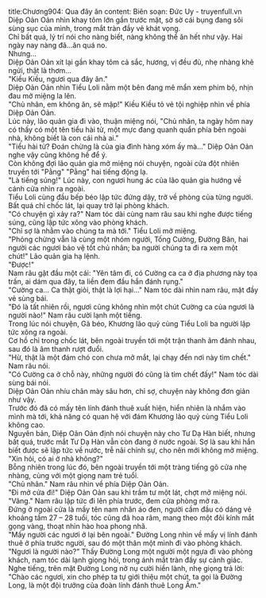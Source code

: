title:Chương904: Qua đây ăn
content:
Biên soạn: Đức Uy - truyenfull.vn<br>Diệp Oản Oản nhìn khay tôm lớn gần trước mặt, sờ sờ cái bụng đang sôi sùng sục của mình, trong mắt tràn đầy vẻ khát vọng.<br>Chỉ bất quá, lý trí nói cho nàng biết, nàng không thể ăn hết như vậy. Hai ngày nay nàng đã...ăn quá no.<br>Nhưng...<br>Diệp Oản Oản xít lại gần khay tôm cả sắc, hương, vị đều đủ, nhẹ nhàng khẽ ngửi, thật là thơm...<br>"Kiều Kiều, ngươi qua đây ăn."<br>Diệp Oản Oản nhìn Tiểu Loli nằm một bên đang mê mẩn xem phim bộ, nhịn đau mở miệng la lên.<br>"Chủ nhân, em không ăn, sẽ mập!" Kiều Kiều tỏ vẻ tội nghiệp nhìn về phía Diệp Oản Oản.<br>Lúc này, lão quản gia đi vào, thuận miệng nói, "Chủ nhân, ta ngày hôm nay có thấy có một tên tiểu hài tử, một mực đang quanh quẩn phía bên ngoài nhà, không biết là con cái nhà ai."<br>"Tiểu hài tử? Đoán chừng là của gia đình hàng xóm ấy mà..." Diệp Oản Oản nghe vậy cũng không hề để ý.<br>Còn không đợi lão quản gia mở miệng nói chuyện, ngoài cửa đột nhiên truyền tới "Pằng" "Pằng" hai tiếng động lạ.<br>"Là tiếng súng!" Lúc này, con ngươi hung ác của lão quản gia hướng về cánh cửa nhìn ra ngoài.<br>Tiểu Loli cùng đầu bếp béo lập tức đứng dậy, trở về phòng của từng người. Bất quá chỉ chốc lát, lại quay trở lại phòng khách.<br>"Có chuyện gì xảy ra?" Nam tóc dài cùng nam râu sau khi nghe được tiếng súng, cũng lập tức xông vào phòng khách.<br>"Chỉ sợ là nhằm vào chúng ta mà tới." Tiểu Loli mở miệng.<br>"Phỏng chừng vẫn là cùng một nhóm người, Tống Cường, Đường Bân, hai người các ngươi bảo vệ tốt chủ nhân; ba người chúng ta đi ra xem một chút!" Lão quản gia hạ lệnh.<br>"Được!"<br>Nam râu gật đầu một cái: "Yên tâm đi, có Cường ca ca ở địa phương này tọa trấn, ai dám qua đây, ta liền đem đầu hắn đánh rụng."<br>"Cường ca... Ca thật giỏi, thật là lợi hại..." Nam tóc dài nhìn nam râu, mặt đầy vẻ sùng bái.<br>"Đó là tất nhiên rồi, ngươi cũng không nhìn một chút Cường ca của ngươi là người nào!" Nam râu cười lạnh một tiếng.<br>Trong lúc nói chuyện, Gã béo, Khương lão quỷ cùng Tiểu Loli ba người lập tức xông ra ngoài.<br>Cơ hồ chỉ trong chốc lát, bên ngoài truyền tới một trận thanh âm đánh nhau, sau đó là âm thanh rượt đuổi.<br>"Hừ, thật là một đám chó con chưa mở mắt, lại chạy đến nơi này tìm chết." Nam râu nói.<br>"Có Cường ca ở chỗ này, những người đó cũng là tìm chết đấy!" Nam tóc dài sùng bái nói.<br>Diệp Oản Oản nhíu chân mày sâu hơn, chỉ sợ, chuyện này không đơn giản như vậy.<br>Trước đó đã có mấy tên lính đánh thuê xuất hiện, hiển nhiên là nhắm vào mình mà tới, khả năng có quan hệ với đám Khương lão quỷ cùng Tiểu Loli không cao.<br>Nguyên bản, Diệp Oản Oản định nói chuyện này cho Tư Dạ Hàn biết, nhưng bất quá, trước mắt Tư Dạ Hàn vẫn còn đang ở nước ngoài. Sợ là sau khi hắn biết được sẽ lập tức về nước, trễ nãi chính sự, cho nên mới không mở miệng.<br>"Xin hỏi, có ai ở nhà không?"<br>Bỗng nhiên trong lúc đó, bên ngoài truyền tới một tràng tiếng gõ cửa nhẹ nhàng, cùng với một giọng nam trẻ tuổi.<br>"Chủ nhân." Nam râu nhìn về phía Diệp Oản Oản.<br>"Đi mở cửa đi!" Diệp Oản Oản sau khi trầm tư một lát, chợt mở miệng nói.<br>"Vâng." Nam râu lập tức đi lên phía trước, đem cửa phòng mở ra.<br>Đứng ở ngoài cửa là mấy tên nam nhân áo đen, người cầm đầu có dáng vẻ khoảng tầm 27 – 28 tuổi, tóc cũng đã hoa râm, mang theo một đôi kính mắt gọng vàng, thoạt nhìn hào hoa phong nhã.<br>"Mấy người các ngươi ở lại bên ngoài." Đường Long nhìn về mấy vị lính đánh thuê ở phía trước người, sau đó một thân một mình đi vào phòng khách.<br>"Ngươi là người nào?" Thấy Đường Long một người một ngựa đi vào phòng khách, nam tóc dài lạnh giọng hỏi, trong ánh mắt tràn đầy sự cảnh giác.<br>Nghe tiếng, trên mặt Đường Long nở nụ cười hiền lành, nhẹ giọng trả lời: "Chào các ngươi, xin cho phép ta tự giới thiệu một chút, ta gọi là Đường Long, là một đội trưởng của đoàn lính đánh thuê Long Âm."